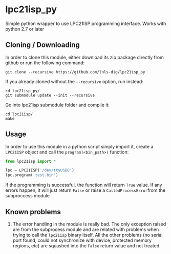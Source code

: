 # lpc21isp_py
Simple python wrapper to use LPC21ISP programming interface. Works with python 2.7 or later

## Cloning / Downloading

In order to clone this module, either download its zip package directly from github or run the following command:

    git clone --recursive https://github.com/lnls-dig/lpc21isp_py

If you already cloned without the `--recursive` option, run instead:

    cd lpc21isp_py/
    git submodule update --init --recursive

Go into lpc21isp submodule folder and compile it:

    cd lpc21isp/
    make


## Usage

In order to use this module in a python script simply import it, create a `LPC21ISP` object and call the `program(<bin_path>)` function:

```python
from lpc21isp import *

lpc = LPC21ISP('/dev/ttyUSB0')
lpc.program('test.bin')
```

If the programming is successful, the function will return `True` value. If any errors happen, it will just return `False` or raise a `CalledProcessError`from the subproccess module

## Known problems

1. The error handling in the module is really bad. The only exception raised are from the subprocess module and are related with problems when trying to call the `lpc21isp` binary itself.
All the other problems (no serial port found, could not synchronize with device, protected memory regions, etc) are squashed into the `False` return value and not treated.
